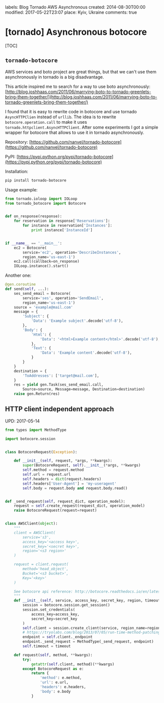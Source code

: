 labels: Blog
        Tornado
        AWS
        Asynchronous
created: 2014-08-30T00:00
modified: 2017-05-22T23:07
place: Kyiv, Ukraine
comments: true

# [tornado] Asynchronous botocore

[TOC]

## `tornado-botocore`

AWS services and boto project are great things, but that we can't use them asynchronously in tornado is a big disadvantage.

This article inspired me to search for a way to use boto asynchronously:
[http://blog.joshhaas.com/2011/06/marrying-boto-to-tornado-greenlets-bring-them-together/](http://blog.joshhaas.com/2011/06/marrying-boto-to-tornado-greenlets-bring-them-together/)

I found that it is easy to rewrite code in botocore and use tornado ```AsyncHTTPClien``` instead of ```urllib```.
The idea is to rewrite ```botocore.operation.call``` to make it uses ```tornado.httpclient.AsyncHTTPClient```. After some experiments I got a simple wrapper for botocore that allows to use it in tornado asynchronously.

Repository: [https://github.com/nanvel/tornado-botocore](https://github.com/nanvel/tornado-botocore)

PyPI: [https://pypi.python.org/pypi/tornado-botocore](https://pypi.python.org/pypi/tornado-botocore)

Installation:
```bash
pip install tornado-botocore
```

Usage example:
```python
from tornado.ioloop import IOLoop
from tornado_botocore import Botocore


def on_response(response):
    for reservation in response['Reservations']:
        for instance in reservation['Instances']:
            print instance['InstanceId']


if __name__ == '__main__':
    ec2 = Botocore(
        service='ec2', operation='DescribeInstances',
        region_name='us-east-1')
    ec2.call(callback=on_response)
    IOLoop.instance().start()
```

Another one:
```python
@gen.coroutine
def send(self, ...):
    ses_send_email = Botocore(
        service='ses', operation='SendEmail',
        region_name='us-east-1')
    source = 'example@mail.com'
    message = {
        'Subject': {
            'Data': 'Example subject'.decode('utf-8'),
        },
        'Body': {
            'Html': {
                'Data': '<html>Example content</html>'.decode('utf-8'),
            },
            'Text': {
                'Data': 'Example content'.decode('utf-8'),
            }
        }
    }
    destination = {
        'ToAddresses': ['target@mail.com'],
    }
    res = yield gen.Task(ses_send_email.call,
        Source=source, Message=message, Destination=destination)
    raise gen.Return(res)
```

## HTTP client independent approach

UPD: 2017-05-14

```python
from types import MethodType

import botocore.session


class BotocoreRequest(Exception):

    def __init__(self, request, *args, **kwargs):
        super(BotocoreRequest, self).__init__(*args, **kwargs)
        self.method = request.method
        self.url = request.url
        self.headers = dict(request.headers)
        self.headers['User-Agent'] = 'my-useragent'
        self.body = request.body and request.body.read()


def _send_request(self, request_dict, operation_model):
    request = self.create_request(request_dict, operation_model)
    raise BotocoreRequest(request=request)


class AWSClient(object):
    """
    client = AWSClient(
        service='s3',
        access_key='<access key>',
        secret_key='<secret key>',
        region='<s3 region>'
    )

    request = client.request(
        method='head_object',
        Bucket='<s3 bucket>',
        Key='<key>'
    )

    See botocore api reference: http://botocore.readthedocs.io/en/latest/reference/index.html
    """
    def __init__(self, service, access_key, secret_key, region, timeout=30):
        session = botocore.session.get_session()
        session.set_credentials(
            access_key=access_key,
            secret_key=secret_key
        )
        self.client = session.create_client(service, region_name=region)
        # https://tryolabs.com/blog/2013/07/05/run-time-method-patching-python/
        endpoint = self.client._endpoint
        endpoint._send_request = MethodType(_send_request, endpoint)
        self.timeout = timeout

    def request(self, method, **kwargs):
        try:
            getattr(self.client, method)(**kwargs)
        except BotocoreRequest as e:
            return {
                'method': e.method,
                'url': e.url,
                'headers': e.headers,
                'body': e.body
            }
```
